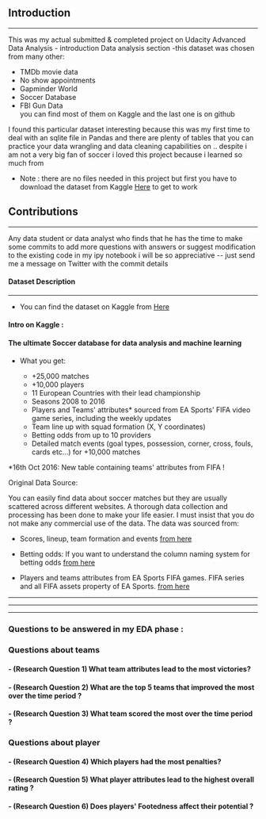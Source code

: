 
<a id='intro'></a>
## Introduction
----
This was my actual submitted & completed project on Udacity Advanced Data Analysis - introduction Data analysis section -this dataset was chosen from many other:  
   - TMDb movie data
   - No show appointments
   - Gapminder World
   - Soccer Database
   - FBI Gun Data  
you can find most of them on Kaggle and the last one is on github

I found this particular dataset interesting because this was my first time to deal with an sqlite file in Pandas and there are plenty of tables that you can practice your data wrangling and data cleaning capabilities on .. despite i am not a very big fan of soccer i loved this project because i learned so much from

- Note : there are no files needed in this project but first you have to download the dataset from Kaggle [Here](https://www.kaggle.com/hugomathien/soccer) to get to work


## Contributions
-----
Any data student or data analyst who finds that he has the time to make some commits to add more questions with answers or suggest modification to the existing code in my ipy notebook i will be so appreciative -- just send me a message on Twitter with the commit details


#### Dataset Description
---
- You can find the dataset on Kaggle from [Here](https://www.kaggle.com/hugomathien/soccer)


#### Intro on Kaggle :
#### The ultimate Soccer database for data analysis and machine learning

- What you get:

    - +25,000 matches
    - +10,000 players
    - 11 European Countries with their lead championship
    - Seasons 2008 to 2016
    - Players and Teams' attributes* sourced from EA Sports' FIFA video game series, including the weekly updates
    - Team line up with squad formation (X, Y coordinates)
    - Betting odds from up to 10 providers
    - Detailed match events (goal types, possession, corner, cross, fouls, cards etc…) for +10,000 matches

*16th Oct 2016: New table containing teams' attributes from FIFA !

Original Data Source:

You can easily find data about soccer matches but they are usually scattered across different websites. A thorough data collection and processing has been done to make your life easier. I must insist that you do not make any commercial use of the data. The data was sourced from:

 - Scores, lineup, team formation and events [from here](http://football-data.mx-api.enetscores.com)

 - Betting odds: If you want to understand the column naming system for betting odds [from here](http://www.football-data.co.uk/)

 - Players and teams attributes from EA Sports FIFA games. FIFA series and all FIFA assets property of EA Sports. [from here](http://sofifa.com/)

---
---
---
### Questions to be answered in my EDA phase :

### Questions about teams 

####  -  (Research Question 1) What team attributes lead to the most victories?
####  -  (Research Question 2) What are the top 5 teams that improved the most over the time period ? 
####  -  (Research Question 3) What team scored the most over the time period ?

### Questions about player

####  -  (Research Question 4) Which players had the most penalties? 
####  -  (Research Question 5) What player attributes lead to the highest overall rating ?
####  -  (Research Question 6) Does  players' Footedness affect their potential ?
